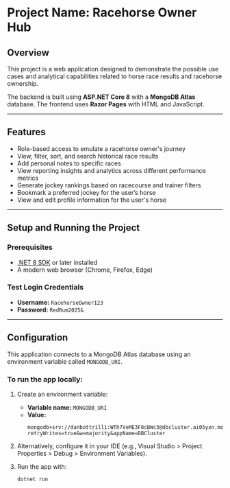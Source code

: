 # Project Name: Racehorse Owner Hub

## Overview

This project is a web application designed to demonstrate the possible use cases and analytical capabilities related to horse race results and racehorse ownership.

The backend is built using **ASP.NET Core 8** with a **MongoDB Atlas** database. The frontend uses **Razor Pages** with HTML and JavaScript.

---

## Features

- Role-based access to emulate a racehorse owner's journey
- View, filter, sort, and search historical race results
- Add personal notes to specific races
- View reporting insights and analytics across different performance metrics
- Generate jockey rankings based on racecourse and trainer filters
- Bookmark a preferred jockey for the user’s horse
- View and edit profile information for the user's horse

---

## Setup and Running the Project

### Prerequisites

- [.NET 8 SDK](https://dotnet.microsoft.com/en-us/download) or later installed
- A modern web browser (Chrome, Firefox, Edge)

### Test Login Credentials

- **Username:** `RacehorseOwner123`
- **Password:** `RedRum2025&`

---

## Configuration

This application connects to a MongoDB Atlas database using an environment variable called `MONGODB_URI`.

### To run the app locally:

1. Create an environment variable:
   - **Variable name:** `MONGODB_URI`
   - **Value:**
     ```
     mongodb+srv://danbottrill1:WTh7VeME3F8cBWc3@dbcluster.ai05yxn.mongodb.net/?retryWrites=true&w=majority&appName=DBCluster
     ```

2. Alternatively, configure it in your IDE (e.g., Visual Studio > Project Properties > Debug > Environment Variables).

3. Run the app with:
   ```bash
   dotnet run

